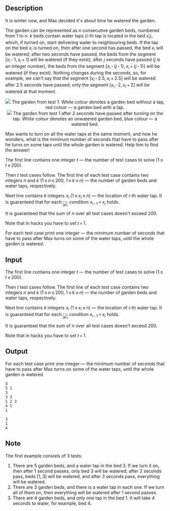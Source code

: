 ## Description

<div><p>It is winter now, and Max decided it's about time he watered the garden.</p><p>The garden can be represented as <span class="tex-span"><i>n</i></span> consecutive garden beds, numbered from <span class="tex-span">1</span> to <span class="tex-span"><i>n</i></span>. <span class="tex-span"><i>k</i></span> beds contain water taps (<span class="tex-span"><i>i</i></span>-th tap is located in the bed <span class="tex-span"><i>x</i><sub class="lower-index"><i>i</i></sub></span>), which, if turned on, start delivering water to neighbouring beds. If the tap on the bed <span class="tex-span"><i>x</i><sub class="lower-index"><i>i</i></sub></span> is turned on, then after one second has passed, the bed <span class="tex-span"><i>x</i><sub class="lower-index"><i>i</i></sub></span> will be watered; after two seconds have passed, the beds from the segment <span class="tex-span">[<i>x</i><sub class="lower-index"><i>i</i></sub> - 1, <i>x</i><sub class="lower-index"><i>i</i></sub> + 1]</span> will be watered (if they exist); after <span class="tex-span"><i>j</i></span> seconds have passed <span class="tex-font-style-bf">(<span class="tex-span"><i>j</i></span> is an integer number)</span>, the beds from the segment <span class="tex-span">[<i>x</i><sub class="lower-index"><i>i</i></sub> - (<i>j</i> - 1), <i>x</i><sub class="lower-index"><i>i</i></sub> + (<i>j</i> - 1)]</span> will be watered (if they exist). <span class="tex-font-style-bf">Nothing changes during the seconds, so, for example, we can't say that the segment <span class="tex-span">[<i>x</i><sub class="lower-index"><i>i</i></sub> - 2.5, <i>x</i><sub class="lower-index"><i>i</i></sub> + 2.5]</span> will be watered after <span class="tex-span">2.5</span> seconds have passed; only the segment <span class="tex-span">[<i>x</i><sub class="lower-index"><i>i</i></sub> - 2, <i>x</i><sub class="lower-index"><i>i</i></sub> + 2]</span> will be watered at that moment.</span></p><center> <img class="tex-graphics" src="file://iWBXSecv.png" style="max-width: 100.0%;max-height: 100.0%;"> The garden from test <span class="tex-span">1</span>. White colour denotes a garden bed without a tap, red colour — a garden bed with a tap. </center><center> <img class="tex-graphics" src="file://46uGiIbd.png" style="max-width: 100.0%;max-height: 100.0%;"> The garden from test <span class="tex-span">1</span> after <span class="tex-span">2</span> seconds have passed after turning on the tap. White colour denotes an unwatered garden bed, blue colour — a watered bed. </center><p>Max wants to <span class="tex-font-style-bf">turn on all the water taps at the same moment</span>, and now he wonders, what is the minimum number of seconds that have to pass after he turns on some taps until the whole garden is watered. Help him to find the answer!</p></div><div class="input-specification"><p>The first line contains one integer <span class="tex-span"><i>t</i></span> — the number of test cases to solve (<span class="tex-span">1 ≤ <i>t</i> ≤ 200</span>).</p><p>Then <span class="tex-span"><i>t</i></span> test cases follow. The first line of each test case contains two integers <span class="tex-span"><i>n</i></span> and <span class="tex-span"><i>k</i></span> (<span class="tex-span">1 ≤ <i>n</i> ≤ 200</span>, <span class="tex-span">1 ≤ <i>k</i> ≤ <i>n</i></span>) — the number of garden beds and water taps, respectively.</p><p>Next line contains <span class="tex-span"><i>k</i></span> integers <span class="tex-span"><i>x</i><sub class="lower-index"><i>i</i></sub></span> (<span class="tex-span">1 ≤ <i>x</i><sub class="lower-index"><i>i</i></sub> ≤ <i>n</i></span>) — the location of <span class="tex-span"><i>i</i></span>-th water tap. It is guaranteed that for each <img align="middle" class="tex-formula" src="file://O5cFHYJ0.png" style="max-width: 100.0%;max-height: 100.0%;"> condition <span class="tex-span"><i>x</i><sub class="lower-index"><i>i</i> - 1</sub> &lt; <i>x</i><sub class="lower-index"><i>i</i></sub></span> holds.</p><p>It is guaranteed that the sum of <span class="tex-span"><i>n</i></span> over all test cases doesn't exceed <span class="tex-span">200</span>.</p><p><span class="tex-font-style-bf">Note that in hacks you have to set <span class="tex-span"><i>t</i> = 1</span></span>.</p></div><div class="output-specification"><p>For each test case print one integer — the minimum number of seconds that have to pass after Max turns on some of the water taps, until the whole garden is watered.</p></div>

## Input

<p>The first line contains one integer <span class="tex-span"><i>t</i></span> — the number of test cases to solve (<span class="tex-span">1 ≤ <i>t</i> ≤ 200</span>).</p><p>Then <span class="tex-span"><i>t</i></span> test cases follow. The first line of each test case contains two integers <span class="tex-span"><i>n</i></span> and <span class="tex-span"><i>k</i></span> (<span class="tex-span">1 ≤ <i>n</i> ≤ 200</span>, <span class="tex-span">1 ≤ <i>k</i> ≤ <i>n</i></span>) — the number of garden beds and water taps, respectively.</p><p>Next line contains <span class="tex-span"><i>k</i></span> integers <span class="tex-span"><i>x</i><sub class="lower-index"><i>i</i></sub></span> (<span class="tex-span">1 ≤ <i>x</i><sub class="lower-index"><i>i</i></sub> ≤ <i>n</i></span>) — the location of <span class="tex-span"><i>i</i></span>-th water tap. It is guaranteed that for each <img align="middle" class="tex-formula" src="file://O5cFHYJ0.png" style="max-width: 100.0%;max-height: 100.0%;"> condition <span class="tex-span"><i>x</i><sub class="lower-index"><i>i</i> - 1</sub> &lt; <i>x</i><sub class="lower-index"><i>i</i></sub></span> holds.</p><p>It is guaranteed that the sum of <span class="tex-span"><i>n</i></span> over all test cases doesn't exceed <span class="tex-span">200</span>.</p><p><span class="tex-font-style-bf">Note that in hacks you have to set <span class="tex-span"><i>t</i> = 1</span></span>.</p>

## Output

<p>For each test case print one integer — the minimum number of seconds that have to pass after Max turns on some of the water taps, until the whole garden is watered.</p>





```input1
3
5 1
3
3 3
1 2 3
4 1
1

```




```output1
3
1
4

```



## Note

<p>The first example consists of <span class="tex-span">3</span> tests:</p><ol> <li> There are <span class="tex-span">5</span> garden beds, and a water tap in the bed <span class="tex-span">3</span>. If we turn it on, then after <span class="tex-span">1</span> second passes, only bed <span class="tex-span">3</span> will be watered; after <span class="tex-span">2</span> seconds pass, beds <span class="tex-span">[1, 3]</span> will be watered, and after <span class="tex-span">3</span> seconds pass, everything will be watered. </li><li> There are <span class="tex-span">3</span> garden beds, and there is a water tap in each one. If we turn all of them on, then everything will be watered after <span class="tex-span">1</span> second passes. </li><li> There are <span class="tex-span">4</span> garden beds, and only one tap in the bed <span class="tex-span">1</span>. It will take <span class="tex-span">4</span> seconds to water, for example, bed <span class="tex-span">4</span>. </li></ol>

